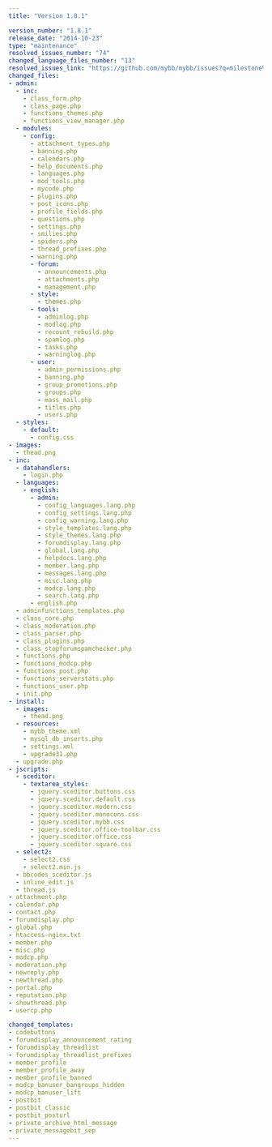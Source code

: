 ```yaml
---
title: "Version 1.8.1"

version_number: "1.8.1"
release_date: "2014-10-23"
type: "maintenance"
resolved_issues_number: "74"
changed_language_files_number: "13"
resolved_issues_link: "https://github.com/mybb/mybb/issues?q=milestone%3A1.8.1+is%3Aclosed"
changed_files:
- admin:
  - inc:
    - class_form.php
    - class_page.php
    - functions_themes.php
    - functions_view_manager.php
  - modules:
    - config:
      - attachment_types.php
      - banning.php
      - calendars.php
      - help_documents.php
      - languages.php
      - mod_tools.php
      - mycode.php
      - plugins.php
      - post_icons.php
      - profile_fields.php
      - questions.php
      - settings.php
      - smilies.php
      - spiders.php
      - thread_prefixes.php
      - warning.php
      - forum:
        - announcements.php
        - attachments.php
        - management.php
      - style:
        - themes.php
      - tools:
        - adminlog.php
        - modlog.php
        - recount_rebuild.php
        - spamlog.php
        - tasks.php
        - warninglog.php
      - user:
        - admin_permissions.php
        - banning.php
        - group_promotions.php
        - groups.php
        - mass_mail.php
        - titles.php
        - users.php
  - styles:
    - default:
      - config.css
- images:
  - thead.png
- inc:
  - datahandlers:
    - login.php
  - languages:
    - english:
      - admin:
        - config_languages.lang.php
        - config_settings.lang.php
        - config_warning.lang.php
        - style_templates.lang.php
        - style_themes.lang.php
        - forumdisplay.lang.php
        - global.lang.php
        - helpdocs.lang.php
        - member.lang.php
        - messages.lang.php
        - misc.lang.php
        - modcp.lang.php
        - search.lang.php
      - english.php
  - adminfunctions_templates.php
  - class_core.php
  - class_moderation.php
  - class_parser.php
  - class_plugins.php
  - class_stopforumspamchecker.php
  - functions.php
  - functions_modcp.php
  - functions_post.php
  - functions_serverstats.php
  - functions_user.php
  - init.php
- install:
  - images:
    - thead.png
  - resources:
    - mybb_theme.xml
    - mysql_db_inserts.php
    - settings.xml
    - upgrade31.php
  - upgrade.php
- jscripts:
  - sceditor:
    - textarea_styles:
      - jquery.sceditor.buttons.css
      - jquery.sceditor.default.css
      - jquery.sceditor.modern.css
      - jquery.sceditor.monocons.css
      - jquery.sceditor.mybb.css
      - jquery.sceditor.office-toolbar.css
      - jquery.sceditor.office.css
      - jquery.sceditor.square.css
  - select2:
    - select2.css
    - select2.min.js
  - bbcodes_sceditor.js
  - inline_edit.js
  - thread.js
- attachment.php
- calendar.php
- contact.php
- forumdisplay.php
- global.php
- htaccess-nginx.txt
- member.php
- misc.php
- modcp.php
- moderation.php
- newreply.php
- newthread.php
- portal.php
- reputation.php
- showthread.php
- usercp.php

changed_templates:
- codebuttons
- forumdisplay_announcement_rating
- forumdisplay_threadlist
- forumdisplay_threadlist_prefixes
- member_profile
- member_profile_away
- member_profile_banned
- modcp_banuser_bangroups_hidden
- modcp_banuser_lift
- postbit
- postbit_classic
- postbit_posturl
- private_archive_html_message
- private_messagebit_sep
---
```

